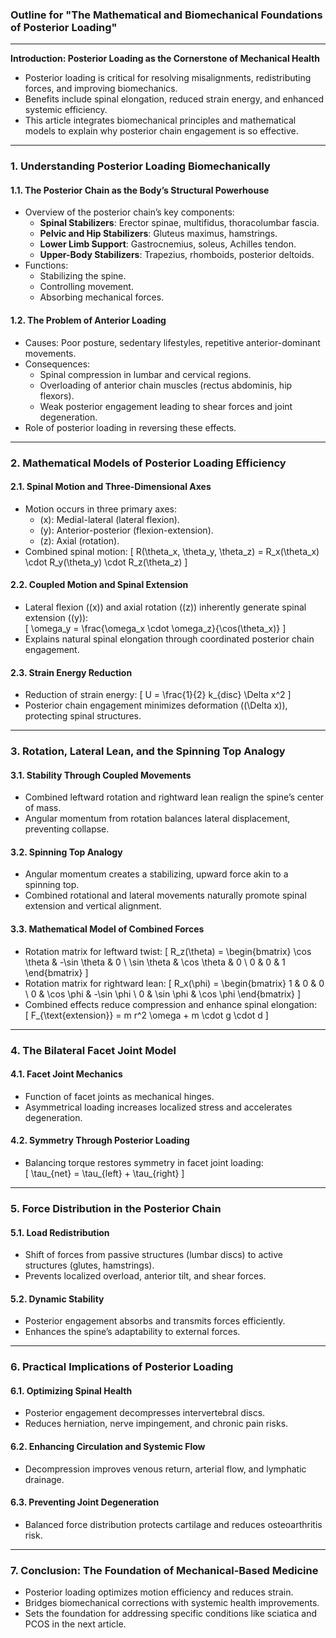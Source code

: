 ### **Outline for "The Mathematical and Biomechanical Foundations of Posterior Loading"**  

---

**Introduction: Posterior Loading as the Cornerstone of Mechanical Health**  

- Posterior loading is critical for resolving misalignments, redistributing forces, and improving biomechanics.  
- Benefits include spinal elongation, reduced strain energy, and enhanced systemic efficiency.  
- This article integrates biomechanical principles and mathematical models to explain why posterior chain engagement is so effective.  

---

### **1. Understanding Posterior Loading Biomechanically**  

#### **1.1. The Posterior Chain as the Body’s Structural Powerhouse**  
- Overview of the posterior chain’s key components:
  - **Spinal Stabilizers**: Erector spinae, multifidus, thoracolumbar fascia.  
  - **Pelvic and Hip Stabilizers**: Gluteus maximus, hamstrings.  
  - **Lower Limb Support**: Gastrocnemius, soleus, Achilles tendon.  
  - **Upper-Body Stabilizers**: Trapezius, rhomboids, posterior deltoids.  
- Functions:
  - Stabilizing the spine.  
  - Controlling movement.  
  - Absorbing mechanical forces.  

#### **1.2. The Problem of Anterior Loading**  
- Causes: Poor posture, sedentary lifestyles, repetitive anterior-dominant movements.  
- Consequences:  
  - Spinal compression in lumbar and cervical regions.  
  - Overloading of anterior chain muscles (rectus abdominis, hip flexors).  
  - Weak posterior engagement leading to shear forces and joint degeneration.  
- Role of posterior loading in reversing these effects.

---

### **2. Mathematical Models of Posterior Loading Efficiency**  

#### **2.1. Spinal Motion and Three-Dimensional Axes**  
- Motion occurs in three primary axes:  
  - \(x\): Medial-lateral (lateral flexion).  
  - \(y\): Anterior-posterior (flexion-extension).  
  - \(z\): Axial (rotation).  
- Combined spinal motion:
\[
R(\theta_x, \theta_y, \theta_z) = R_x(\theta_x) \cdot R_y(\theta_y) \cdot R_z(\theta_z)
\]  

#### **2.2. Coupled Motion and Spinal Extension**  
- Lateral flexion (\(x\)) and axial rotation (\(z\)) inherently generate spinal extension (\(y\)):  
\[
\omega_y = \frac{\omega_x \cdot \omega_z}{\cos(\theta_x)}
\]  
- Explains natural spinal elongation through coordinated posterior chain engagement.  

#### **2.3. Strain Energy Reduction**  
- Reduction of strain energy:
\[
U = \frac{1}{2} k_{disc} \Delta x^2
\]  
- Posterior chain engagement minimizes deformation (\(\Delta x\)), protecting spinal structures.  

---

### **3. Rotation, Lateral Lean, and the Spinning Top Analogy**  

#### **3.1. Stability Through Coupled Movements**  
- Combined leftward rotation and rightward lean realign the spine’s center of mass.  
- Angular momentum from rotation balances lateral displacement, preventing collapse.  

#### **3.2. Spinning Top Analogy**  
- Angular momentum creates a stabilizing, upward force akin to a spinning top.  
- Combined rotational and lateral movements naturally promote spinal extension and vertical alignment.  

#### **3.3. Mathematical Model of Combined Forces**  
- Rotation matrix for leftward twist:
\[
R_z(\theta) = \begin{bmatrix} 
\cos \theta & -\sin \theta & 0 \\ 
\sin \theta & \cos \theta & 0 \\ 
0 & 0 & 1 
\end{bmatrix}
\]  
- Rotation matrix for rightward lean:
\[
R_x(\phi) = \begin{bmatrix} 
1 & 0 & 0 \\ 
0 & \cos \phi & -\sin \phi \\ 
0 & \sin \phi & \cos \phi 
\end{bmatrix}
\]  
- Combined effects reduce compression and enhance spinal elongation:  
\[
F_{\text{extension}} = m r^2 \omega + m \cdot g \cdot d
\]  

---

### **4. The Bilateral Facet Joint Model**  

#### **4.1. Facet Joint Mechanics**  
- Function of facet joints as mechanical hinges.  
- Asymmetrical loading increases localized stress and accelerates degeneration.  

#### **4.2. Symmetry Through Posterior Loading**  
- Balancing torque restores symmetry in facet joint loading:  
\[
\tau_{net} = \tau_{left} + \tau_{right}
\]  

---

### **5. Force Distribution in the Posterior Chain**  

#### **5.1. Load Redistribution**  
- Shift of forces from passive structures (lumbar discs) to active structures (glutes, hamstrings).  
- Prevents localized overload, anterior tilt, and shear forces.  

#### **5.2. Dynamic Stability**  
- Posterior engagement absorbs and transmits forces efficiently.  
- Enhances the spine’s adaptability to external forces.  

---

### **6. Practical Implications of Posterior Loading**  

#### **6.1. Optimizing Spinal Health**  
- Posterior engagement decompresses intervertebral discs.  
- Reduces herniation, nerve impingement, and chronic pain risks.  

#### **6.2. Enhancing Circulation and Systemic Flow**  
- Decompression improves venous return, arterial flow, and lymphatic drainage.  

#### **6.3. Preventing Joint Degeneration**  
- Balanced force distribution protects cartilage and reduces osteoarthritis risk.  

---

### **7. Conclusion: The Foundation of Mechanical-Based Medicine**  

- Posterior loading optimizes motion efficiency and reduces strain.  
- Bridges biomechanical corrections with systemic health improvements.  
- Sets the foundation for addressing specific conditions like sciatica and PCOS in the next article.  


